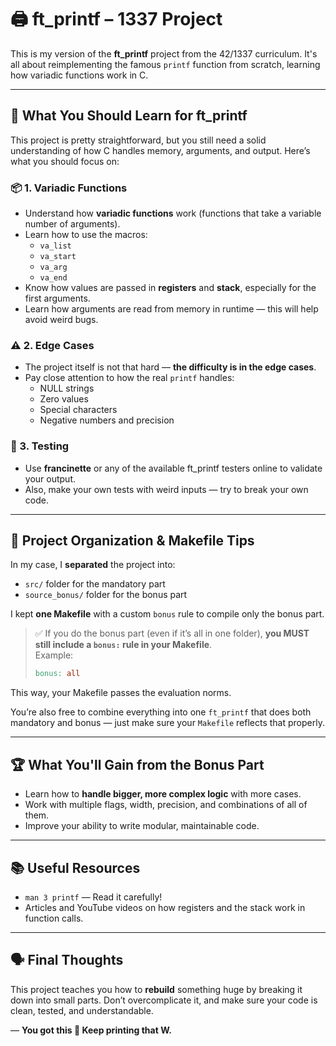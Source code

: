 # 🖨️ ft_printf – 1337 Project

This is my version of the **ft_printf** project from the 42/1337 curriculum. It's all about reimplementing the famous `printf` function from scratch, learning how variadic functions work in C.

---

## 🧠 What You Should Learn for ft_printf

This project is pretty straightforward, but you still need a solid understanding of how C handles memory, arguments, and output. Here’s what you should focus on:

### 📦 1. Variadic Functions
- Understand how **variadic functions** work (functions that take a variable number of arguments).
- Learn how to use the macros:
  - `va_list`
  - `va_start`
  - `va_arg`
  - `va_end`
- Know how values are passed in **registers** and **stack**, especially for the first arguments.
- Learn how arguments are read from memory in runtime — this will help avoid weird bugs.

### ⚠️ 2. Edge Cases
- The project itself is not that hard — **the difficulty is in the edge cases**.
- Pay close attention to how the real `printf` handles:
  - NULL strings
  - Zero values
  - Special characters
  - Negative numbers and precision

### 🧪 3. Testing
- Use **francinette** or any of the available ft_printf testers online to validate your output.
- Also, make your own tests with weird inputs — try to break your own code.

---

## 🧰 Project Organization & Makefile Tips

In my case, I **separated** the project into:
- `src/` folder for the mandatory part
- `source_bonus/` folder for the bonus part

I kept **one Makefile** with a custom `bonus` rule to compile only the bonus part.

> ✅ If you do the bonus part (even if it’s all in one folder), **you MUST still include a `bonus:` rule in your Makefile**.  
> Example:
> ```makefile
> bonus: all
> ```

This way, your Makefile passes the evaluation norms.

You’re also free to combine everything into one `ft_printf` that does both mandatory and bonus — just make sure your `Makefile` reflects that properly.

---

## 🏆 What You'll Gain from the Bonus Part

- Learn how to **handle bigger, more complex logic** with more cases.
- Work with multiple flags, width, precision, and combinations of all of them.
- Improve your ability to write modular, maintainable code.

---

## 📚 Useful Resources

- `man 3 printf` — Read it carefully!
- Articles and YouTube videos on how registers and the stack work in function calls.

---

## 🗣️ Final Thoughts

This project teaches you how to **rebuild** something huge by breaking it down into small parts. Don’t overcomplicate it, and make sure your code is clean, tested, and understandable.

—
**You got this 💪 Keep printing that W.**
